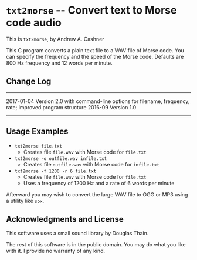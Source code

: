 # `txt2morse` -- Convert text to Morse code audio

This is `txt2morse`, by Andrew A. Cashner

This C program converts a plain text file to a WAV file of Morse code.
You can specify the frequency and the speed of the Morse code.
Defaults are 800 Hz frequency and 12 words per minute.

## Change Log

----------     ---------------------------------------------------------
2017-01-04     Version 2.0 with command-line options for 
               filename, frequency, rate; improved program structure 
2016-09        Version 1.0
---------      --------------------------------------------------------

## Usage Examples

* `txt2morse file.txt`
    - Creates file `file.wav` with Morse code for `file.txt`
* `txt2morse -o outfile.wav infile.txt`
    - Creates file `outfile.wav` with Morse code for `infile.txt`
* `txt2morse -f 1200 -r 6 file.txt`
    - Creates file `file.wav` with Morse code for `file.txt`
    - Uses a frequency of 1200 Hz and a rate of 6 words per minute
 
Afterward you may wish to convert the large WAV file to OGG or MP3
using a utility like `sox`.

## Acknowledgments and License

This software uses a small sound library by Douglas Thain.

The rest of this software is in the public domain.
You may do what you like with it.
I provide no warranty of any kind.
